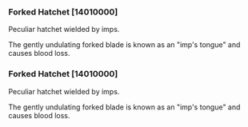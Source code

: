### Forked Hatchet [14010000]

Peculiar hatchet wielded by imps.

The gently undulating forked blade is known as an "imp's tongue" and causes blood loss.### Forked Hatchet [14010000]

Peculiar hatchet wielded by imps.

The gently undulating forked blade is known as an "imp's tongue" and causes blood loss.